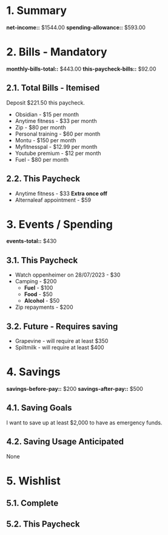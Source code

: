# 1. Summary

**net-income::** $1544.00
**spending-allowance::** $593.00

# 2. Bills - Mandatory

**monthly-bills-total::** $443.00
**this-paycheck-bills::** $92.00

## 2.1. Total Bills - Itemised

Deposit $221.50 this paycheck.

- Obsidian - $15 per month
- Anytime fitness - $33 per month
- Zip - $80 per month
- Personal training - $60 per month
- Montu - $150 per month
- Myfitnesspal - $12.99 per month
- Youtube premium - $12 per month
- Fuel - $80 per month

## 2.2. This Paycheck

- Anytime fitness - $33
**Extra once off**
- Alternaleaf appointment - $59

# 3. Events / Spending

**events-total::** $430

## 3.1. This Paycheck

- Watch oppenheimer on 28/07/2023 - $30
- Camping - $200
	- **Fuel** - $100
	- **Food** - $50
	- **Alcohol** - $50
- Zip repayments - $200

## 3.2. Future - Requires saving

- Grapevine - will require at least $350
- Spiltmilk - will require at least $400

# 4. Savings

**savings-before-pay::** $200
**savings-after-pay::** $500

## 4.1. Saving Goals

I want to save up at least $2,000 to have as emergency funds.

## 4.2. Saving Usage Anticipated

None

# 5. Wishlist

## 5.1. Complete

## 5.2. This Paycheck